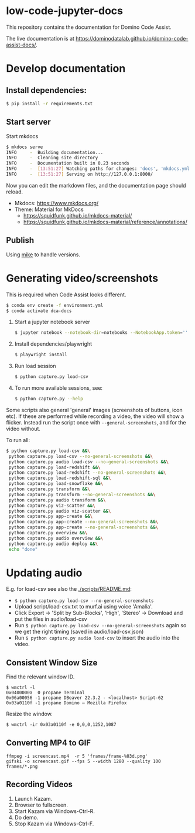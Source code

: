 # low-code-jupyter-docs

This repository contains the documentation for Domino Code Assist.

The live documentation is at https://dominodatalab.github.io/domino-code-assist-docs/.
# Develop documentation

## Install dependencies:
```bash
$ pip install -r requirements.txt
```

## Start server
Start mkdocs
```bash
$ mkdocs serve
INFO     -  Building documentation...
INFO     -  Cleaning site directory
INFO     -  Documentation built in 0.23 seconds
INFO     -  [13:51:27] Watching paths for changes: 'docs', 'mkdocs.yml'
INFO     -  [13:51:27] Serving on http://127.0.0.1:8000/
```

Now you can edit the markdown files, and the documentation page should reload.

  * Mkdocs: https://www.mkdocs.org/
  * Theme: Material for MkDocs
     *  https://squidfunk.github.io/mkdocs-material/
     *  https://squidfunk.github.io/mkdocs-material/reference/annotations/


## Publish

Using [mike](https://github.com/jimporter/mike) to handle versions.

# Generating video/screenshots

This is required when Code Assist looks different.

```bash
$ conda env create -f environment.yml
$ conda activate dca-docs
```

 1. Start a jupyter notebook server
    ```bash
    $ jupyter notebook --notebook-dir=notebooks --NotebookApp.token='' --port=11111 --no-browser
    ```

 2. Install dependencies/playwright

    ```bash
    $ playwright install
    ```
3. Run load session
    ```bash
    $ python capture.py load-csv
    ```
4. To run more available sessions, see:
    ```bash
    $ python capture.py --help
    ```

Some scripts also general 'general' images (screenshots of buttons, icon etc). If these are performed while recording a video,
the video will show a flicker. Instead run the script once with `--general-screenshots`, and for the video without.

To run all:
```bash
$ python capture.py load-csv &&\
 python capture.py load-csv --no-general-screenshots &&\
 python capture.py audio load-csv --no-general-screenshots &&\
 python capture.py load-redshift &&\
 python capture.py load-redshift --no-general-screenshots &&\
 python capture.py load-redshift-sql &&\
 python capture.py load-snowflake &&\
 python capture.py transform &&\
 python capture.py transform --no-general-screenshots &&\
 python capture.py audio transform &&\
 python capture.py viz-scatter &&\
 python capture.py audio viz-scatter &&\
 python capture.py app-create &&\
 python capture.py app-create --no-general-screenshots &&\
 python capture.py app-create --no-general-screenshots &&\
 python capture.py overview &&\
 python capture.py audio overview &&\
 python capture.py audio deploy &&\
 echo "done"
```


# Updating audio

E.g. for load-csv see also the [./scripts/README.md](./scripts/README.md):

   * `$ python capture.py load-csv --no-general-screenshots`
   * Upload script/load-csv.txt to murf.ai using voice 'Amalia'.
   * Click Export -> 'Split by Sub-Blocks', 'High', 'Stereo' -> Download and put the files in audio/load-csv
   * Run `$ python capture.py load-csv --no-general-screenshots` again so we get the right timing (saved in audio/load-csv.json)
   * Run `$ python capture.py audio load-csv` to insert the audio into the video.

## Consistent Window Size

Find the relevant window ID.

```
$ wmctrl -l
0x0400000a  0 propane Terminal
0x06a00056 -1 propane DBeaver 22.3.2 - <localhost> Script-62 
0x03a0110f -1 propane Domino — Mozilla Firefox
```

Resize the window.

```
$ wmctrl -ir 0x03a0110f -e 0,0,0,1252,1087
```

## Converting MP4 to GIF

```
ffmpeg -i screencast.mp4  -r 5 'frames/frame-%03d.png'
gifski -o screencast.gif --fps 5 --width 1280 --quality 100 frames/*.png
```

## Recording Videos

1. Launch Kazam.
2. Browser to fullscreen.
3. Start Kazam via Windows-Ctrl-R.
4. Do demo.
5. Stop Kazam via Windows-Ctrl-F.
